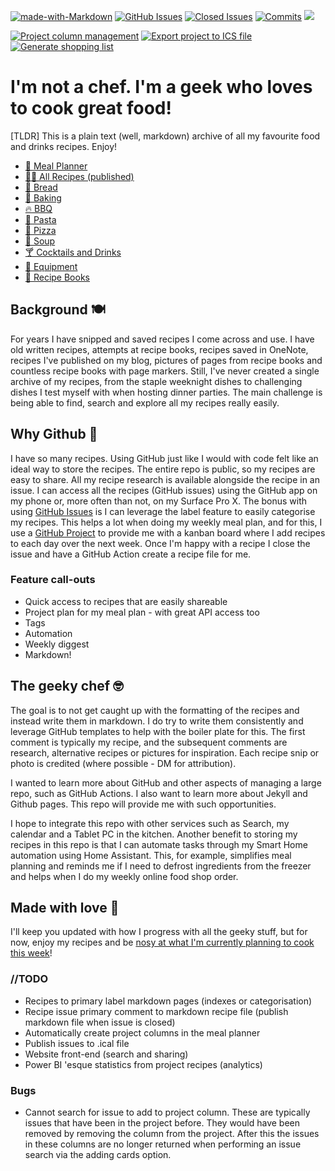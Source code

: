 [![made-with-Markdown](https://img.shields.io/badge/Made%20with-Markdown-1f425f.svg)](http://commonmark.org)
[![GitHub Issues](https://img.shields.io/github/issues/jcallaghan/The-Cookbook.svg)](https://github.com/jcallaghan/The-Cookbook/issues/)
[![Closed Issues](https://img.shields.io/github/issues-closed/jcallaghan/The-Cookbook?label=)](https://github.com/jcallaghan/The-Cookbook/issues/)
[![Commits](https://img.shields.io/github/last-commit/jcallaghan/The-Cookbook)](https://github.com/jcallaghan/The-Cookbook/commits/)
![](https://img.shields.io/github/commit-activity/m/jcallaghan/The-Cookbook?label=activity)

[![Project column management](https://github.com/jcallaghan/The-Cookbook/actions/workflows/projectcolumnmanagement.yml/badge.svg)](https://github.com/jcallaghan/The-Cookbook/actions/workflows/projectcolumnmanagement.yml) 
[![Export project to ICS file](https://github.com/jcallaghan/The-Cookbook/actions/workflows/generateicsfile.yml/badge.svg)](https://github.com/jcallaghan/The-Cookbook/actions/workflows/generateicsfile.yml)
[![Generate shopping list](https://github.com/jcallaghan/The-Cookbook/actions/workflows/generateshoppinglist.yml/badge.svg)](https://github.com/jcallaghan/The-Cookbook/actions/workflows/generateshoppinglist.yml)

# I'm not a chef. I'm a geek who loves to cook great food!
[TLDR] This is a plain text (well, markdown) archive of all my favourite food and drinks recipes. Enjoy!

- [📅 Meal Planner](../../projects/10)
- [🧑‍🍳 All Recipes (published)](/index/all-recipes.md)
- [🍞 Bread](/index/bread.md)
- [🍥 Baking](/index/baking.md)
- [🔥 BBQ](/index/bbq.md)
- [🍝 Pasta](/index/pasta.md)
- [🍕 Pizza](/index/pizza.md)
- [🍲 Soup](/index/soups.md)
- [🍸 Cocktails and Drinks](/index/cocktails-and-drinks.md)
- [🔪 Equipment](/resources/equipment.md)
- [📖 Recipe Books](/resources/recipe-books.md)

## Background 🍽️
For years I have snipped and saved recipes I come across and use. I have old written recipes, attempts at recipe books, recipes saved in OneNote, recipes I've published on my blog, pictures of pages from recipe books and countless recipe books with page markers. Still, I've never created a single archive of my recipes, from the staple weeknight dishes to challenging dishes I test myself with when hosting dinner parties. The main challenge is being able to find, search and explore all my recipes really easily.

## Why Github 🧰
I have so many recipes. Using GitHub just like I would with code felt like an ideal way to store the recipes. The entire repo is public, so my recipes are easy to share. All my recipe research is available alongside the recipe in an issue. I can access all the recipes (GitHub issues) using the GitHub app on my phone or, more often than not, on my Surface Pro X. The bonus with using [GitHub Issues](/issues) is I can leverage the label feature to easily categorise my recipes. This helps a lot when doing my weekly meal plan, and for this, I use a [GitHub Project](/projects/10) to provide me with a kanban board where I add recipes to each day over the next week. Once I'm happy with a recipe I close the issue and have a GitHub Action create a recipe file for me. 

### Feature call-outs
- Quick access to recipes that are easily shareable
- Project plan for my meal plan - with great API access too
- Tags
- Automation
- Weekly diggest
- Markdown!

## The geeky chef 🤓

The goal is to not get caught up with the formatting of the recipes and instead write them in markdown. I do try to write them consistently and leverage GitHub templates to help with the boiler plate for this. The first comment is typically my recipe, and the subsequent comments are research, alternative recipes or pictures for inspiration. Each recipe snip or photo is credited (where possible - DM for attribution).

I wanted to learn more about GitHub and other aspects of managing a large repo, such as GitHub Actions. I also want to learn more about Jekyll and Github pages. This repo will provide me with such opportunities. 

I hope to integrate this repo with other services such as Search, my calendar and a Tablet PC in the kitchen. Another benefit to storing my recipes in this repo is that I can automate tasks through my Smart Home automation using Home Assistant. This, for example, simplifies meal planning and reminds me if I need to defrost ingredients from the freezer and helps when I  do my weekly online food shop order. 

## Made with love 💖

I'll keep you updated with how I progress with all the geeky stuff, but for now, enjoy my recipes and be [nosy at what I'm currently planning to cook this week](../../projects/10)!

### //TODO
- Recipes to primary label markdown pages (indexes or categorisation)
- Recipe issue primary comment to markdown recipe file (publish markdown file when issue is closed)
- Automatically create project columns in the meal planner
- Publish issues to .ical file
- Website front-end (search and sharing)
- Power BI 'esque statistics from project recipes (analytics)

### Bugs
- Cannot search for issue to add to project column. These are typically issues that have been in the project before. They would have been removed by removing the column from the project. After this the issues in these columns are no longer returned when performing an issue search via the adding cards option.
